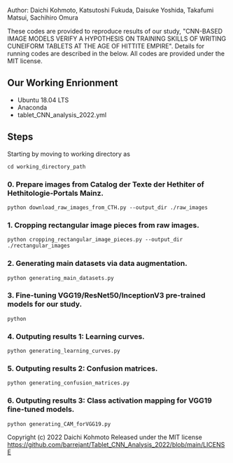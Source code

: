 Author: Daichi Kohmoto, Katsutoshi Fukuda, Daisuke Yoshida, Takafumi Matsui, Sachihiro Omura

These codes are provided to reproduce results of our study, "CNN-BASED IMAGE MODELS VERIFY A HYPOTHESIS ON TRAINING SKILLS OF WRITING CUNEIFORM TABLETS AT THE AGE OF HITTITE EMPIRE". Details for running codes are described in the below. All codes are provided under the MIT license. 

## Our Working Enrionment


- Ubuntu 18.04 LTS
- Anaconda
- tablet_CNN_analysis_2022.yml

## Steps

Starting by moving to working directory as 

```
cd working_directory_path
```

### 0. Prepare images from Catalog der Texte der Hethiter of Hethitologie-Portals Mainz.

```
python download_raw_images_from_CTH.py --output_dir ./raw_images
```


### 1. Cropping rectangular image pieces from raw images.

```
python cropping_rectangular_image_pieces.py --output_dir ./rectangular_images
```

### 2. Generating main datasets via data augmentation.
```
python generating_main_datasets.py
```

### 3. Fine-tuning VGG19/ResNet50/InceptionV3 pre-trained models for our study.
```
python 
```
### 4. Outputing results 1: Learning curves.
```
python generating_learning_curves.py
```
### 5. Outputing results 2: Confusion matrices.
```
python generating_confusion_matrices.py 
```
### 6. Outputing results 3: Class activation mapping for VGG19 fine-tuned models. 
```
python generating_CAM_forVGG19.py 
```


Copyright (c) 2022 Daichi Kohmoto
Released under the MIT license
https://github.com/barrejant/Tablet_CNN_Analysis_2022/blob/main/LICENSE
